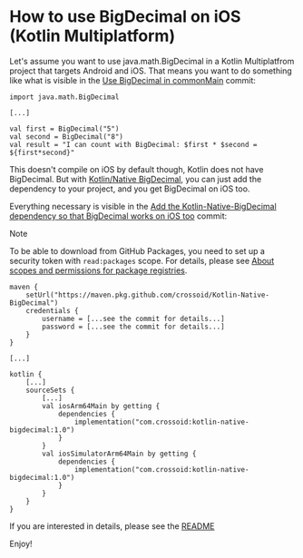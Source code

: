 # How to use BigDecimal on iOS (Kotlin Multiplatform)

Let's assume you want to use java.math.BigDecimal in a Kotlin Multiplatfrom project that targets Android and iOS.
That means you want to do something like what is visible in the [Use BigDecimal in commonMain](https://github.com/Crossoid/Kotlin-Native-BigDecimal-Example/commit/c7958fbdc61cf778340326dda11dfaa72e029b80) commit:

```
import java.math.BigDecimal

[...]

val first = BigDecimal("5")
val second = BigDecimal("8")
val result = "I can count with BigDecimal: $first * $second = ${first*second}"
```

This doesn't compile on iOS by default though, Kotlin does not have BigDecimal. But with
[Kotlin/Native BigDecimal](https://github.com/Crossoid/Kotlin-Native-BigDecimal), you can just add the dependency to your project,
and you get BigDecimal on iOS too.

Everything necessary is visible in the [Add the Kotlin-Native-BigDecimal dependency so that BigDecimal works on iOS too](https://github.com/Crossoid/Kotlin-Native-BigDecimal-Example/commit/3f9bdc42fb382ed90169bde84498c108442ac6a3) commit:

> [!NOTE]
> To be able to download from GitHub Packages, you need to set up a security token with `read:packages` scope. For details, please see [About scopes and permissions for package registries](https://docs.github.com/en/packages/learn-github-packages/about-permissions-for-github-packages#about-scopes-and-permissions-for-package-registries).

```
maven {
    setUrl("https://maven.pkg.github.com/crossoid/Kotlin-Native-BigDecimal")
    credentials {
        username = [...see the commit for details...]
        password = [...see the commit for details...]
    }
}

[...]

kotlin {
    [...]
    sourceSets {
        [...]
        val iosArm64Main by getting {
            dependencies {
                implementation("com.crossoid:kotlin-native-bigdecimal:1.0")
            }
        }
        val iosSimulatorArm64Main by getting {
            dependencies {
                implementation("com.crossoid:kotlin-native-bigdecimal:1.0")
            }
        }
    }
}
```

If you are interested in details, please see the [README](https://github.com/Crossoid/Kotlin-Native-BigDecimal/blob/master/README.md)

Enjoy!
